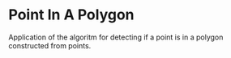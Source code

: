 # Point In A Polygon
Application of the algoritm for detecting if a point is in a polygon constructed from points.
